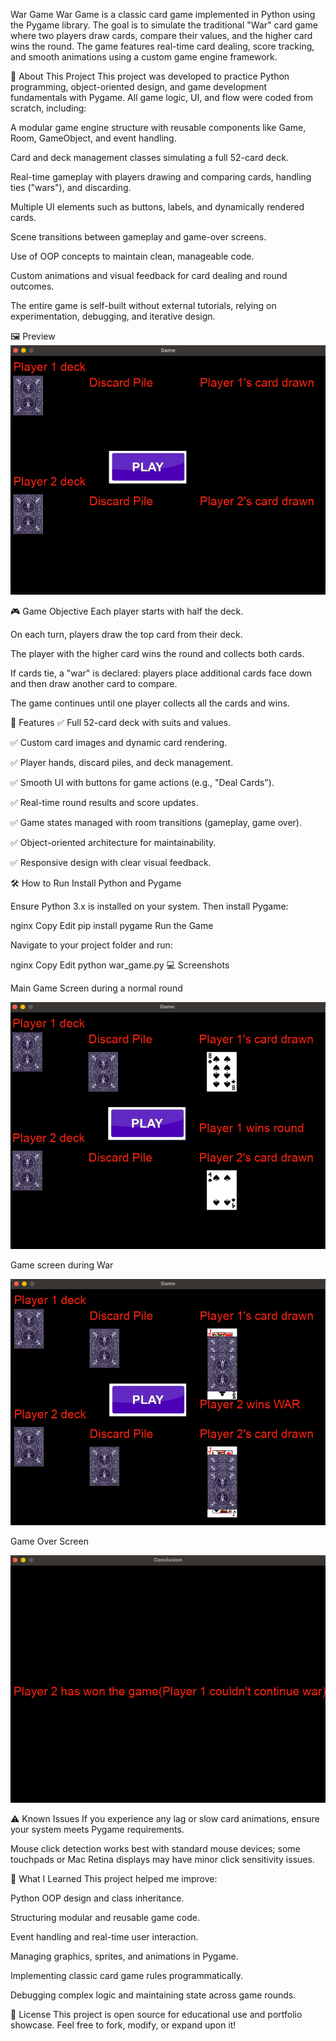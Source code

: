 War Game
War Game is a classic card game implemented in Python using the Pygame library. The goal is to simulate the traditional "War" card game where two players draw cards, compare their values, and the higher card wins the round. The game features real-time card dealing, score tracking, and smooth animations using a custom game engine framework.

🧠 About This Project
This project was developed to practice Python programming, object-oriented design, and game development fundamentals with Pygame. All game logic, UI, and flow were coded from scratch, including:

A modular game engine structure with reusable components like Game, Room, GameObject, and event handling.

Card and deck management classes simulating a full 52-card deck.

Real-time gameplay with players drawing and comparing cards, handling ties ("wars"), and discarding.

Multiple UI elements such as buttons, labels, and dynamically rendered cards.

Scene transitions between gameplay and game-over screens.

Use of OOP concepts to maintain clean, manageable code.

Custom animations and visual feedback for card dealing and round outcomes.

The entire game is self-built without external tutorials, relying on experimentation, debugging, and iterative design.

🖼️ Preview
![alt text](image.png)

🎮 Game Objective
Each player starts with half the deck.

On each turn, players draw the top card from their deck.

The player with the higher card wins the round and collects both cards.

If cards tie, a "war" is declared: players place additional cards face down and then draw another card to compare.

The game continues until one player collects all the cards and wins.

🧠 Features
✅ Full 52-card deck with suits and values.

✅ Custom card images and dynamic card rendering.

✅ Player hands, discard piles, and deck management.

✅ Smooth UI with buttons for game actions (e.g., "Deal Cards").

✅ Real-time round results and score updates.

✅ Game states managed with room transitions (gameplay, game over).

✅ Object-oriented architecture for maintainability.

✅ Responsive design with clear visual feedback.

🛠️ How to Run
Install Python and Pygame

Ensure Python 3.x is installed on your system. Then install Pygame:

nginx
Copy
Edit
pip install pygame
Run the Game

Navigate to your project folder and run:

nginx
Copy
Edit
python war_game.py
💻 Screenshots

Main Game Screen during a normal round 

![alt text](image-1.png)

Game screen during War

![alt text](image-3.png)

Game Over Screen

![alt text](image-2.png)

⚠️ Known Issues
If you experience any lag or slow card animations, ensure your system meets Pygame requirements.

Mouse click detection works best with standard mouse devices; some touchpads or Mac Retina displays may have minor click sensitivity issues.

🧪 What I Learned
This project helped me improve:

Python OOP design and class inheritance.

Structuring modular and reusable game code.

Event handling and real-time user interaction.

Managing graphics, sprites, and animations in Pygame.

Implementing classic card game rules programmatically.

Debugging complex logic and maintaining state across game rounds.

📜 License
This project is open source for educational use and portfolio showcase. Feel free to fork, modify, or expand upon it!

